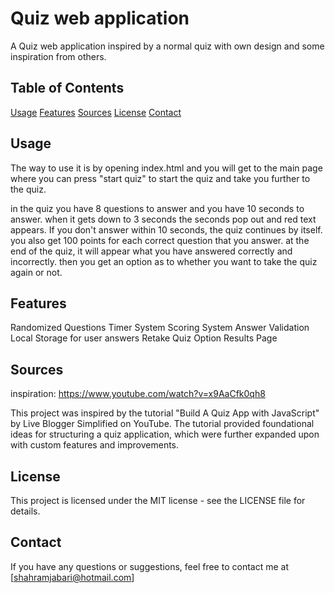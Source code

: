 # Quiz web application

A Quiz web application inspired by a normal quiz with own design and some inspiration from others.

## Table of Contents

[Usage](#usage)
[Features](#features)
[Sources](#sources)
[License](#license)
[Contact](#contact)

## Usage

The way to use it is by opening index.html and you will get to the main page where you can press "start quiz" to start the quiz and take you further to the quiz.

in the quiz you have 8 questions to answer and you have 10 seconds to answer. when it gets down to 3 seconds the seconds pop out and red text appears. If you don't answer within 10 seconds, the quiz continues by itself.
you also get 100 points for each correct question that you answer. at the end of the quiz, it will appear what you have answered correctly and incorrectly. then you get an option as to whether you want to take the quiz again or not.

## Features

Randomized Questions
Timer System
Scoring System
Answer Validation
Local Storage for user answers
Retake Quiz Option
Results Page

## Sources

inspiration:
https://www.youtube.com/watch?v=x9AaCfk0qh8

This project was inspired by the tutorial "Build A Quiz App with JavaScript" by Live Blogger Simplified on YouTube. The tutorial provided foundational ideas for structuring a quiz application, which were further expanded upon with custom features and improvements.

## License

This project is licensed under the MIT license - see the LICENSE file for details.

## Contact

If you have any questions or suggestions, feel free to contact me at [shahramjabari@hotmail.com]
